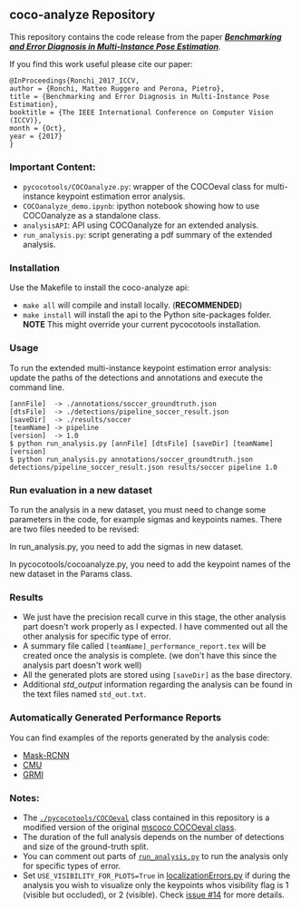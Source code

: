 ## coco-analyze Repository
This repository contains the code release from the paper [***Benchmarking and Error Diagnosis in Multi-Instance Pose Estimation***](http://www.vision.caltech.edu/~mronchi/projects/PoseErrorDiagnosis).

If you find this work useful please cite our paper:
```
@InProceedings{Ronchi_2017_ICCV,
author = {Ronchi, Matteo Ruggero and Perona, Pietro},
title = {Benchmarking and Error Diagnosis in Multi-Instance Pose Estimation},
booktitle = {The IEEE International Conference on Computer Vision (ICCV)},
month = {Oct},
year = {2017}
}
```

### Important Content:
 - `pycocotools/COCOanalyze.py`: wrapper of the COCOeval class for multi-instance keypoint estimation error analysis.
 - `COCOanalyze_demo.ipynb`: ipython notebook showing how to use COCOanalyze as a standalone class.
 - `analysisAPI`: API using COCOanalyze for an extended analysis.
 - `run_analysis.py`: script generating a pdf summary of the extended analysis.

### Installation
Use the Makefile to install the coco-analyze api:
 - `make all` will compile and install locally. (<b>RECOMMENDED</b>)
 - `make install` will install the api to the Python site-packages folder. <b>NOTE</b> This might override your current pycocotools installation.

### Usage
To run the extended multi-instance keypoint estimation error analysis: update the paths of the detections and annotations and execute the command line.

    [annFile]  -> ./annotations/soccer_groundtruth.json
    [dtsFile]  -> ./detections/pipeline_soccer_result.json
    [saveDir]  -> ./results/soccer
    [teamName] -> pipeline
    [version]  -> 1.0
    $ python run_analysis.py [annFile] [dtsFile] [saveDir] [teamName] [version]
    $ python run_analysis.py annotations/soccer_groundtruth.json detections/pipeline_soccer_result.json results/soccer pipeline 1.0

### Run evaluation in a new dataset
To run the analysis in a new dataset, you must need to change some parameters in the code, for example sigmas and keypoints names. There are two files needed to be revised:

In run_analysis.py, you need to add the sigmas in new dataset.

In pycocotools/cocoanalyze.py, you need to add the keypoint names of the new dataset in the Params class.

### Results
 - We just have the precision recall curve in this stage, the other analysis part doesn't work properly as I expected. I have commented out all the other analysis for specific type of error. 
 - A summary file called `[teamName]_performance_report.tex` will be created once the analysis is complete. (we don't have this since the analysis part doesn't work well)
 - All the generated plots are stored using `[saveDir]` as the base directory. 
 - Additional *std_output* information regarding the analysis can be found in the text files named `std_out.txt`.

### Automatically Generated Performance Reports
You can find examples of the reports generated by the analysis code:
 - [Mask-RCNN](http://www.vision.caltech.edu/~mronchi/projects/PoseErrorDiagnosis/Reports/2017_MASKRNN.pdf)
 - [CMU](http://www.vision.caltech.edu/~mronchi/projects/PoseErrorDiagnosis/Reports/2016_CMU.pdf)
 - [GRMI](http://www.vision.caltech.edu/~mronchi/projects/PoseErrorDiagnosis/Reports/2016_GRMI.pdf)

### Notes:
 - The [`./pycocotools/COCOeval`](https://github.com/matteorr/coco-analyze/blob/release/pycocotools/cocoeval.py) class contained in this repository is a modified version of the original [mscoco COCOeval class](https://github.com/pdollar/coco/blob/master/PythonAPI/pycocotools/cocoeval.py).
 - The duration of the full analysis depends on the number of detections and size of the ground-truth split.
 - You can comment out parts of [`run_analysis.py`](https://github.com/matteorr/coco-analyze/blob/release/run_analysis.py#L91-L120) to run the analysis only for specific types of error.
 - Set `USE_VISIBILITY_FOR_PLOTS=True` in [localizationErrors.py](https://github.com/matteorr/coco-analyze/blob/release/analysisAPI/localizationErrors.py#L159) if during the analysis you wish to visualize only the keypoints whos visibility flag is 1 (visible but occluded), or 2 (visible). Check [issue #14](https://github.com/matteorr/coco-analyze/issues/14) for more details.
